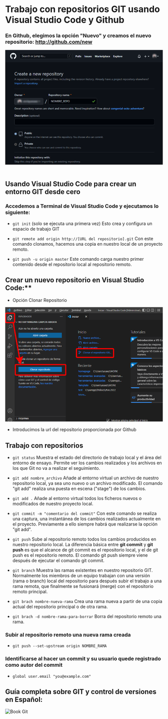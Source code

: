 
# Trabajo con repositorios GIT usando Visual Studio Code y Github
### En Github, elegimos la opción "Nuevo" y creamos el nuevo repositorio: http://github.com/new

![Crear un repositorio](https://github.com/enriquesaez/EGS-Layout-Monitor/blob/master/useful/img-create-repo.png)
&nbsp;

## Usando Visual Studio Code para crear un entorno GIT desde cero
### Accedemos a Terminal de Visual Studio Code y ejecutamos lo siguiente:

- `git init` (solo se ejecuta una primera vez) Esto crea y configura un espacio de trabajo GIT

- `git remote add origin http://[URL del repositorio].git` Con este comando clonamos, hacemos una copia en nuestro local de un proyecto remoto.

- `git push -u origin master` Este comando carga nuestro primer contenido desde el repositorio local al repositorio remoto.

## Crear un nuevo repositorio en Visual Studio Code:**

- Opción Clonar Repositorio

![Clonar un repositorio](https://github.com/enriquesaez/EGS-Layout-Monitor/blob/master/useful/img-clone-repository.png)

- Introducimos la url del repositorio proporcionada por Github
## Trabajo con repositorios
- `git status` 
Muestra el estado del directorio de trabajo local y el área del entorno de ensayo. 
Permite ver los cambios realizados y los archivos en los que Git no va a realizar el seguimiento. 

- `git add nombre_archivo`
Añade al entorno virtual un archivo de nuestro repositorio local, ya sea uno nuevo o un archivo modificado. 
El comando "git add" realiza una puesta en escena ("stage") de los cambios. 

- `git add .`
Añade al entorno virtual todos los ficheros nuevos o modificados de nuestro proyecto local.

- `git commit -m "comentario del commit"`
Con este comando se realiza una captura, una instantánea de los cambios realizados actualmente en el proyecto. 
Previamente a ello siempre habrá que realizarse la opción "git add".

- `git push`
Sube al repositorio remoto todos los cambios producidos en nuestro repositorio local.
La diferencia básica entre **git commit** y **git push** es que el alcance de git commit es el repositorio local, y el de git push es el repositorio remoto. 
El comando git push siempre viene después de ejecutar el comando git commit.

- `git branch`
Muestra las ramas existentes en nuestro repositorio GIT. Normalmente los miembros de un equipo trabajan con una versión (rama o branch) local del repositorio para después subir el trabajo a una rama remota, que finalmente se fusionará (merge) con el repositorio remoto principal.

- `git brach nombre-nueva-rama`
Crea una rama nueva a partir de una copia actual del repositorio principal o de otra rama.

- `git brach -d nombre-rama-para-borrar`
Borra del repositorio remoto una rama.

### Subir al repositorio remoto una nueva rama creada

- `git push --set-upstream origin NOMBRE_RAMA`
&nbsp;
### Identificarse al hacer un commit y su usuario quede registrado como autor del commit

- `global user.email "you@example.com"`

## Guía completa sobre GIT y control de versiones en Español:
![Book Git]([https://git-scm.com/book/es/v2)

